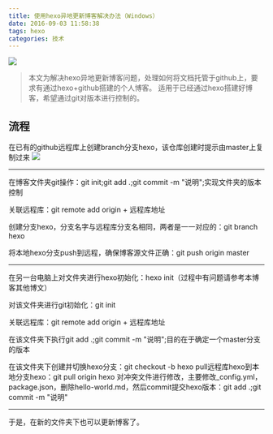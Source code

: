 ```yaml
---
title: 使用hexo异地更新博客解决办法（Windows）
date: 2016-09-03 11:58:38
tags: hexo
categories: 技术
---
```


![](http://ww1.sinaimg.cn/large/a8fc9690gw1f7gvfa4vypj21kw0d4tem.jpg)

>本文为解决hexo异地更新博客问题，处理如何将文档托管于github上，要求有通过hexo+github搭建的个人博客。
适用于已经通过hexo搭建好博客，希望通过git对版本进行控制的。

<!-- more -->

## 流程

在已有的github远程库上创建branch分支hexo，该仓库创建时提示由master上复制过来
![](http://ww4.sinaimg.cn/large/a8fc9690gw1f7g9sros1ij20be0cdmyj.jpg)

---

在博客文件夹git操作：git init;git add .;git commit -m "说明";实现文件夹的版本控制

关联远程库：git remote add origin + 远程库地址

创建分支hexo，分支名字与远程库分支名相同，两者是一一对应的：git branch hexo

将本地hexo分支push到远程，确保博客源文件正确：git push origin master

---

在另一台电脑上对文件夹进行hexo初始化：hexo init（过程中有问题请参考本博客其他博文）



对该文件夹进行git初始化：git init

关联远程库：git remote add origin + 远程库地址

在该文件夹下执行git add .;git commit -m "说明";目的在于确定一个master分支的版本

在该文件夹下创建并切换hexo分支：git checkout -b hexo
pull远程库hexo到本地分支hexo：git pull origin hexo
对冲突文件进行修改，主要修改_config.yml，package.json，删除hello-world.md，然后commit提交hexo版本：git add .;git commit -m "说明" 

---

于是，在新的文件夹下也可以更新博客了。

